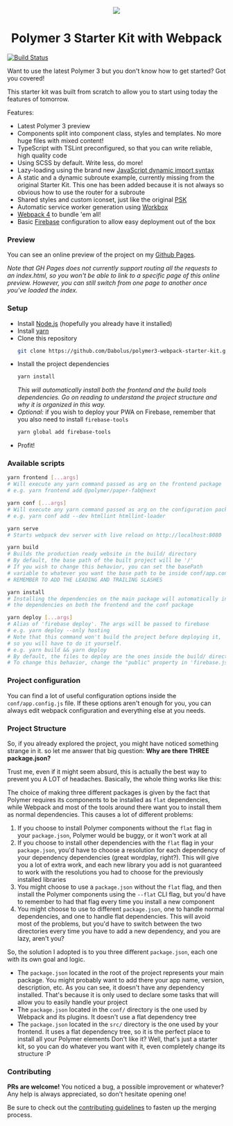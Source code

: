 <p align="center">
  <img src="https://dabolus.github.io/polymer3-webpack-starter-kit/p+w.svg">
</p>
<h1 align="center">Polymer 3 Starter Kit with Webpack</h1>

[![Build Status](https://travis-ci.org/Dabolus/polymer3-webpack-starter-kit.svg?branch=master)](https://travis-ci.org/Dabolus/polymer3-webpack-starter-kit)

Want to use the latest Polymer 3 but you don't know how to get started?
Got you covered!

This starter kit was built from scratch to allow you to start using today
the features of tomorrow.

Features:
- Latest Polymer 3 preview
- Components split into component class, styles and templates. No more huge files with mixed content!
- TypeScript with TSLint preconfigured, so that you can write reliable, high quality code
- Using SCSS by default. Write less, do more!
- Lazy-loading using the brand new [JavaScript dynamic import syntax](https://developers.google.com/web/updates/2017/11/dynamic-import)
- A static and a dynamic subroute example, currently missing from the original Starter Kit.
  This one has been added because it is not always so obvious how to use the router for a subroute
- Shared styles and custom iconset, just like the original [PSK](https://github.com/Polymer/polymer-starter-kit)
- Automatic service worker generation using [Workbox](https://github.com/GoogleChrome/workbox)
- [Webpack 4](https://webpack.js.org) to bundle 'em all!
- Basic [Firebase](https://firebase.google.com/) configuration to allow easy deployment out of the box

### Preview
You can see an online preview of the project on my [Github Pages](https://dabolus.github.io/polymer3-webpack-starter-kit/).

_Note that GH Pages does not currently support routing all the requests to an index.html, so you won't be able to link
to a specific page of this online preview. However, you can still switch from one page to another
once you've loaded the index._

### Setup
- Install [Node.js](https://nodejs.org) (hopefully you already have it installed)
- Install [yarn](https://yarnpkg.com)
- Clone this repository
  ```bash
  git clone https://github.com/Dabolus/polymer3-webpack-starter-kit.git <your-app-name> && cd <your-app-name>
  ```
- Install the project dependencies
  ```bash
  yarn install
  ```
  _This will automatically install both the frontend and the build tools dependencies.
  Go on reading to understand the project structure and why it is organized in this way._
- _Optional:_ if you wish to deploy your PWA on Firebase, remember that you also need to
  install `firebase-tools`
  ```bash
  yarn global add firebase-tools
  ```
- Profit!

### Available scripts
```bash
yarn frontend [...args]
# Will execute any yarn command passed as arg on the frontend package
# e.g. yarn frontend add @polymer/paper-fab@next

yarn conf [...args]
# Will execute any yarn command passed as arg on the configuration package
# e.g. yarn conf add --dev htmllint htmllint-loader

yarn serve
# Starts webpack dev server with live reload on http://localhost:8080

yarn build
# Builds the production ready website in the build/ directory
# By default, the base path of the built project will be '/'
# If you wish to change this behavior, you can set the basePath
# variable to whatever you want the base path to be inside conf/app.config.js
# REMEMBER TO ADD THE LEADING AND TRAILING SLASHES

yarn install
# Installing the dependencies on the main package will automatically install
# the dependencies on both the frontend and the conf package

yarn deploy [...args]
# Alias of 'firebase deploy'. The args will be passed to firebase
# e.g. yarn deploy --only hosting
# Note that this command won't build the project before deploying it,
# so you will have to do it yourself.
# e.g. yarn build && yarn deploy
# By default, the files to deploy are the ones inside the build/ directory
# To change this behavior, change the "public" property in 'firebase.json'
```

### Project configuration
You can find a lot of useful configuration options inside the `conf/app.config.js` file.
If these options aren't enough for you, you can always edit webpack configuration and everything
else at you needs.

### Project Structure
So, if you already explored the project, you might have noticed something strange in it.
so let me answer that big question: **Why are there THREE package.json?**

Trust me, even if it might seem absurd, this is actually the best way to prevent you A LOT
of headaches. Basically, the whole thing works like this:

The choice of making three different packages is given by the fact that Polymer requires
its components to be installed as `flat` dependencies, while Webpack and most of the tools
around there want you to install them as normal dependencies. This causes a lot of
different problems:
1. If you choose to install Polymer components without the `flat` flag in your `package.json`,
   Polymer would be buggy, or it won't work at all
2. If you choose to install other dependencies with the `flat` flag in your `package.json`,
   you'd have to choose a resolution for each dependency of your dependency dependencies
   (great wordplay, right?). This will give you a lot of extra work, and each new library
   you add is not guaranteed to work with the resolutions you had to choose for the previously
   installed libraries
3. You might choose to use a `package.json` without the `flat` flag, and then install the
   Polymer components using the `--flat` CLI flag, but you'd have to remember to had that
   flag every time you install a new component
4. You might choose to use to different `package.json`, one to handle normal dependencies,
   and one to handle flat dependencies. This will avoid most of the problems, but you'd
   have to switch between the two directories every time you have to add a new dependency,
   and you are lazy, aren't you?

So, the solution I adopted is to you three different `package.json`, each one with its own
goal and logic.
- The `package.json` located in the root of the project represents your main package.
  You might probably want to add there your app name, version, description, etc.
  As you can see, it doesn't have any dependency installed. That's because it is only
  used to declare some tasks that will allow you to easily handle your project
- The `package.json` located in the `conf/` directory is the one used by Webpack
  and its plugins. It doesn't use a flat dependency tree
- The `package.json` located in the `src/` directory is the one used by your frontend.
  It uses a flat dependency tree, so it is the perfect place to install all your Polymer
  elements
Don't like it? Well, that's just a starter kit, so you can do whatever you want
with it, even completely change its structure :P

### Contributing
**PRs are welcome!**
You noticed a bug, a possible improvement or whatever?
Any help is always appreciated, so don't hesitate opening one!

Be sure to check out the [contributing guidelines](CONTRIBUTING.md) to fasten
up the merging process.
